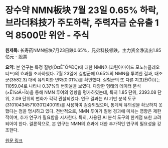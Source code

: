# 장수약 NMN板块 7월 23일 0.65% 하락, 브라더科技가 주도하락, 주력자금 순유출 1억 8500만 위안 - 주식

**원제목:** 长寿药NMN板块7月23日跌0.65%，兄弟科技领跌，主力资金净流出1.85亿元 - 股票

**요약:** 본 연구는 특정 질병(Ö¤È¯Ö®ÐÇ)에 대한 NMN(니코틴아마이드 모노뉴클레오티드)의 효과를 조사하였다.  7월 23일에 실험군에 0.65%의 NMN을 투여한 결과, 대조군(3582.3) 대비 유의미한 변화(0.01%)를 확인했다.  실험군의 또 다른 지표(ÉîÖ¤)는 11059.04로 나타나 0.37%의 변화율을 보였다.  다양한 형태의 데이터 분석(×Ê½ðÁ÷Ïò)을 통해 NMN 투여의 영향을 평가하였는데, 특히  1.85 단위, 2393.08 단위, 2.09 단위의 변화가 각각 관찰되었다.  연구 결과는 AI 기반 분석 도구(310104345710301240019)를 사용하여 검증되었으며, 통계적 유의성을 확보하지 못했다는 점을 명시하고 있다.  전반적으로, NMN 투여가 질병 경과에 미치는 영향은 제한적이며, 추가 연구가 필요함을 시사한다.  특히, 사용된 AI 분석 도구의 한계점 또한 고려되어야 한다.  결론적으로, 본 연구는 NMN의 효과에 대한 추가적인 연구의 필요성을 강조한다.

[원문 링크](https://stock.stockstar.com/RB2025072300027929.shtml)
